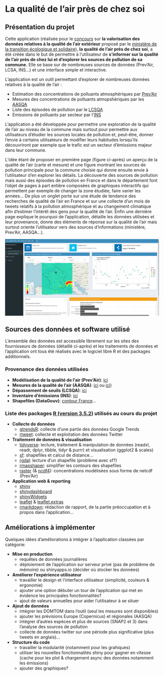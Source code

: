 La qualité de l’air près de chez soi
================

## Présentation du projet

Cette application (réalisée pour le
[concours](https://www.lcsqa.org/sites/default/files/Actualit%C3%A9s/A6-2018-09-REGLEMENT%20CONCOURS%20QA%20v03092018.pdf)
sur **la valorisation des données relatives à la qualité de l’air
extérieur** proposé par le [ministère de la transition écologique et
solidaire](https://www.ecologique-solidaire.gouv.fr/)), **la qualité de
l’air près de chez soi**, a été créée dans le but de permettre à
l’utilisateur de **s’informer sur la qualité de l’air près de chez lui
et d’explorer les sources de pollution de sa commune.** Elle se base sur
de nombreuses sources de données (Prev’Air, LCSA, INS…) et une interface
simple et interactive.

L’application est un outil permettant d’explorer de nombreuses données
relatives à la qualité de l’air :

  - Estimation des concentrations de polluants atmosphériques par
    [Prev’Air](http://www2.prevair.org/)
  - Mesures des concentrations de polluants atmopshériques par les
    [AASQA](https://atmo-france.org/)
  - Liste des épisodes de pollution par le
    [LCSQA](https://www.lcsqa.org/fr)
  - Emissions de polluants par secteur par
    l’[INS](http://emissions-air.developpement-durable.gouv.fr/)

L’application a été développée pour permettre une exploration de la
qualité de l’air au niveau de la commune mais surtout pour permettre aux
utilisateurs d’étudier les sources locales de pollution et, peut-être,
donner l’envie à certains utilisateurs de modifier leurs habitudes
lorsqu’ils découvriront par exemple que le trafic est un secteur
d’émissions majeur dans leur commune.

L’idée étant de proposer en première page (figure ci-après) un aperçu de
la qualité de l’air (carte et mesure) et une figure montrant les sources
de pollution principale pour la commune choisie qui donne ensuite envie
à l’utilisateur d’en explorer les détails. La découverte des sources de
pollution mais aussi des épisodes de pollution en France et dans le
département font l’objet de pages à part entière composées de
graphiques interactifs qui permettent par exemple de changer la zone
étudiée, faire varier les années… De plus un onglet porte sur une étude
de tendance des recherches de qualité de l’air en France et sur une
collecte d’un mois de tweets relatifs à la pollution atmosphérique et au
changement climatique afin d’estimer l’intérêt des gens pour la qualité
de l’air. Enfin une dernière page explique le pourquoi de l’application,
détaille les données utilisées et leur provenance, donne des éléments de
réponse sur la qualité de l’air mais surtout oriente l’utilisateur vers
des sources d’informations (ministère, Prev’Air, AASQA…).

![](reporting/page_daccueil.png)

## Sources des données et software utilisé

L’ensemble des données est accessible librement sur les sites des
fournisseurs de données (détaillé ci-après) et les traitements de
données et l’application ont tous été réalisés avec le logiciel libre R
et des packages additionnels.

### Provenance des données utilisées

  - **Modélisation de la qualité de l’air (Prev’Air)**:
    [ici](https://www.data.gouv.fr/fr/datasets/mise-a-disposition-de-donnees-de-qualite-de-lair-sur-la-france-www-prevair-org-1/#_)
  - **Mesures de la qualité de l’air (AASQA)**:
    [ici](https://www.data.gouv.fr/fr/datasets/donnees-temps-reel-de-mesure-des-concentrations-de-polluants-atmospheriques-reglementes-1/)
    ou [ici](http://discomap.eea.europa.eu/))
  - **Dépassement de seuils (LCSQA)**:
    [ici](https://www.lcsqa.org/fr/vigilance-atmospherique/episodes/liste)
  - **Inventaire d’émissions (INS)**:
    [ici](http://emissions-air.developpement-durable.gouv.fr/)
  - **Shapefiles (DataGouv)**: [contour
    France](https://www.data.gouv.fr/fr/)…

### Liste des packages [R (version 3.5.2)](https://cran.r-project.org/) utilisés au cours du projet

  - **Collecte de données**
      - [gtrendsR](https://github.com/PMassicotte/gtrendsR): collecte
        d’une partie des données Google Trends
      - [rtweet](https://rtweet.info/): collecte et exploitation des
        données Twitter
  - **Traitement de données & visualisation**
      - [tidyverse](https://www.tidyverse.org/): lecture, traitement &
        manipulation de données (readxl, readr, dplyr, tibble, tidyr &
        purrr) et visualisation (ggplot2 & scales)
      - [sf](https://r-spatial.github.io/sf/): shapefiles et calcul de
        distance…
      - [rgdal](https://cran.r-project.org/web/packages/rgdal/index.html):
        lecture d’un shapefile (problème avec
        sf?)
      - [rmapshaper](https://cran.r-project.org/web/packages/rmapshaper/index.html):
        simplifier les contours des
        shapefiles
      - [raster](https://cran.r-project.org/web/packages/raster/index.html)
        (&
        [ncdf4](https://cran.r-project.org/web/packages/ncdf4/index.html)):
        concentrations modélisées sous forme de netcdf (Prev’Air)
  - **Application web & reporting**
      - [shiny](https://shiny.rstudio.com/)
      - [shinydashboard](https://rstudio.github.io/shinydashboard/)
      - [shinyWidgets](https://github.com/dreamRs/shinyWidgets)
      - [leaflet](https://rstudio.github.io/leaflet/) &
        [leaflet.extras](https://bhaskarvk.github.io/leaflet.extras/)
      - [rmarkdown](https://rmarkdown.rstudio.com/index.html): rédaction
        de rapport, de la partie préoccupation et à propos dans
        l’application…

## Améliorations à implémenter

Quelques idées d’améliorations à intégrer à l’application classées par
catégorie:

  - **Mise en production**
      - requêtes de données journalières
      - déploiement de l’application sur serveur privé (pas de problème
        de mémoire) ou shinyapps.io (décider où stocker les données)
  - **Améliorer l’expérience utilisateur**
      - travailler le design et l’interface utilisateur (simplicité,
        couleurs & ergonomie)
      - ajouter une option débuter un tour de l’application qui met en
        évidence les principales fonctionnalités?
      - ajout de valeurs annuelles pour aider l’utilisateur à se situer
  - **Ajout de données**
      - intégrer les DOMTOM dans l’outil (seul les mesures sont
        disponibles)
      - ajouter les prévisions Europe (Copernicus) et régionales (AASQA)
      - intégrer d’autres espèces et plus de sources (SNAP2 et 3) dans
        l’analyse des sources de pollution
      - collecte de données twitter sur une période plus significative
        (plus tweets en anglais)…
  - **Structure du code**
      - travailler la modularité (notamment pour les grahiques)
      - utiliser les nouvelles fonctionnalités shiny pour gagner en
        vitesse (cache pour les plot & chargement async des données
        notamment les émissions)
      - ajouter des graphiques?
